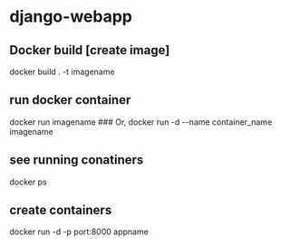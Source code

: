 # django-webapp
## Docker build [create image]
docker build . -t imagename

## run docker container
docker run imagename
     ### Or,
docker run -d --name container_name imagename

## see running conatiners
docker ps

## create containers
 docker run -d -p port:8000 appname
